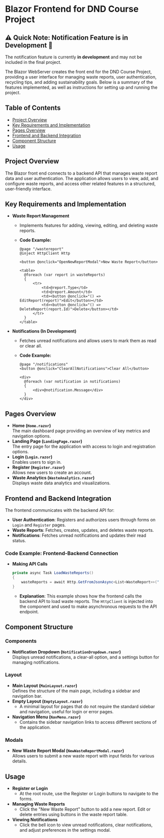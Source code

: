 # Blazor Frontend for DND Course Project

## ⚠️ Quick Note: Notification Feature is in Development 🧪
The notification feature is currently **in development** and may not be included in the final project.

The Blazor WebServer creates the front end for the DND Course Project, providing a user interface for managing waste reports, user authentication, recycling tips, and adding sustainability goals. Below is a summary of the features implemented, as well as instructions for setting up and running the project.

## Table of Contents
- [Project Overview](#project-overview)
- [Key Requirements and Implementation](#key-requirements-and-implementation)
- [Pages Overview](#pages-overview)
- [Frontend and Backend Integration](#frontend-and-backend-integration)
- [Component Structure](#component-structure)
- [Usage](#usage)

## Project Overview

The Blazor front end connects to a backend API that manages waste report data and user authentication. The application allows users to view, add, and configure waste reports, and access other related features in a structured, user-friendly interface.

## Key Requirements and Implementation

- **Waste Report Management**
  - Implements features for adding, viewing, editing, and deleting waste reports.
  - **Code Example:**

    ```razor
    @page "/wastereport"
    @inject HttpClient Http

    <button @onclick="OpenNewReportModal">New Waste Report</button>

    <table>
      @foreach (var report in wasteReports)
      {
          <tr>
              <td>@report.Type</td>
              <td>@report.Amount</td>
              <td><button @onclick="() => EditReport(report)">Edit</button></td>
              <td><button @onclick="() => DeleteReport(report.Id)">Delete</button></td>
          </tr>
      }
    </table>
    ```

- **Notifications (In Development)**
  - Fetches unread notifications and allows users to mark them as read or clear all.
  - **Code Example:**

    ```razor
    @page "/notifications"
    <button @onclick="ClearAllNotifications">Clear All</button>

    <div>
      @foreach (var notification in notifications)
      {
          <div>@notification.Message</div>
      }
    </div>
    ```

## Pages Overview

- **Home (`Home.razor`)**  
  The main dashboard page providing an overview of key metrics and navigation options.
- **Landing Page (`LandingPage.razor`)**  
  The entry page for the application with access to login and registration options.
- **Login (`Login.razor`)**  
  Enables users to sign in.
- **Register (`Register.razor`)**  
  Allows new users to create an account.
- **Waste Analytics (`WasteAnalytics.razor`)**  
  Displays waste data analytics and visualizations.

## Frontend and Backend Integration

The frontend communicates with the backend API for:
- **User Authentication**: Registers and authorizes users through forms on `Login` and `Register` pages.
- **Waste Reports**: Fetches, creates, updates, and deletes waste reports.
- **Notifications**: Fetches unread notifications and updates their read status.

### Code Example: Frontend-Backend Connection

- **Making API Calls**

    ```csharp
    private async Task LoadWasteReports()
    {
        wasteReports = await Http.GetFromJsonAsync<List<WasteReport>>("api/wastereports");
    }
    ```

    - **Explanation**: This example shows how the frontend calls the backend API to load waste reports. The `HttpClient` is injected into the component and used to make asynchronous requests to the API endpoint.

## Component Structure

### Components
  - **Notification Dropdown (`NotificationDropdown.razor`)**  
    Displays unread notifications, a clear-all option, and a settings button for managing notifications.

### Layout
  - **Main Layout (`MainLayout.razor`)**  
    Defines the structure of the main page, including a sidebar and navigation bar.
  - **Empty Layout (`EmptyLayout.razor`)**
    - A minimal layout for pages that do not require the standard sidebar and navigation, useful for login or error pages.
  - **Navigation Menu (`NavMenu.razor`)**
    - Contains the sidebar navigation links to access different sections of the application.

### Modals
  - **New Waste Report Modal (`NewWasteReportModal.razor`)**  
    Allows users to submit a new waste report with input fields for various details.

## Usage

- **Register or Login**  
  - At the root route, use the Register or Login buttons to navigate to the forms.
- **Managing Waste Reports**  
  - Click the "New Waste Report" button to add a new report. Edit or delete entries using buttons in the waste report table.
- **Viewing Notifications**  
  - Click the bell icon to view unread notifications, clear notifications, and adjust preferences in the settings modal.
